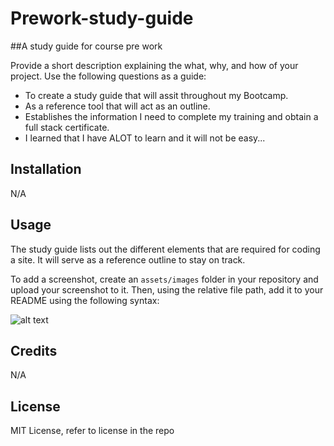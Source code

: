# Prework-study-guide
##A study guide for course pre work

Provide a short description explaining the what, why, and how of your project. Use the following questions as a guide:

- To create a study guide that will assit throughout my Bootcamp.
- As a reference tool that will act as an outline.
- Establishes the information I need to complete my training and obtain a full stack certificate.
- I learned that I have ALOT to learn and it will not be easy...

## Installation

N/A

## Usage

The study guide lists out the different elements that are required for coding a site.  It will serve as a reference outline to stay on track.

To add a screenshot, create an `assets/images` folder in your repository and upload your screenshot to it. Then, using the relative file path, add it to your README using the following syntax:

![alt text](assets/images/screenshot.png)

## Credits

N/A

## License

MIT License, refer to license in the repo


